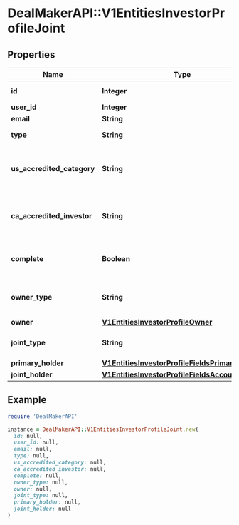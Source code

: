 # DealMakerAPI::V1EntitiesInvestorProfileJoint

## Properties

| Name | Type | Description | Notes |
| ---- | ---- | ----------- | ----- |
| **id** | **Integer** | Investor Profile id | [optional] |
| **user_id** | **Integer** | User id | [optional] |
| **email** | **String** | User email | [optional] |
| **type** | **String** | Investor Profile type | [optional] |
| **us_accredited_category** | **String** | The United States accredited investor information | [optional] |
| **ca_accredited_investor** | **String** | The Canadian accredited investor information | [optional] |
| **complete** | **Boolean** | To check if the profile is complete or not | [optional] |
| **owner_type** | **String** | Type of the investor profile owner | [optional] |
| **owner** | [**V1EntitiesInvestorProfileOwner**](V1EntitiesInvestorProfileOwner.md) |  | [optional] |
| **joint_type** | **String** | The kind of joint investor | [optional] |
| **primary_holder** | [**V1EntitiesInvestorProfileFieldsPrimaryHolder**](V1EntitiesInvestorProfileFieldsPrimaryHolder.md) |  | [optional] |
| **joint_holder** | [**V1EntitiesInvestorProfileFieldsAccountHolder**](V1EntitiesInvestorProfileFieldsAccountHolder.md) |  | [optional] |

## Example

```ruby
require 'DealMakerAPI'

instance = DealMakerAPI::V1EntitiesInvestorProfileJoint.new(
  id: null,
  user_id: null,
  email: null,
  type: null,
  us_accredited_category: null,
  ca_accredited_investor: null,
  complete: null,
  owner_type: null,
  owner: null,
  joint_type: null,
  primary_holder: null,
  joint_holder: null
)
```

